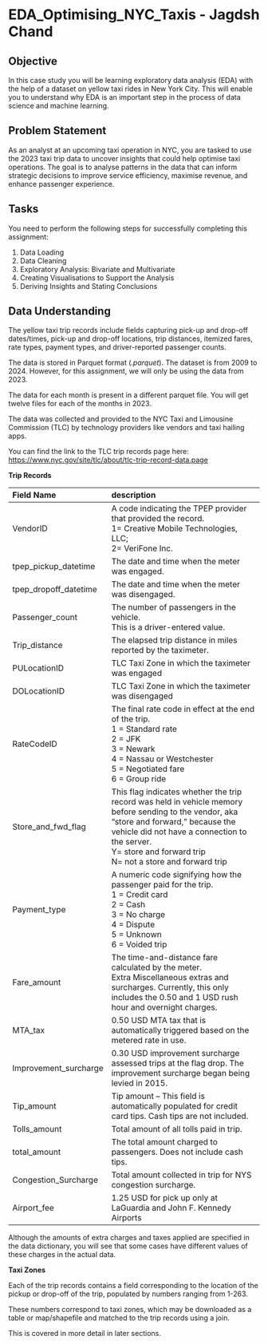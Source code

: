 # EDA_Optimising_NYC_Taxis - Jagdsh Chand

## Objective
In this case study you will be learning exploratory data analysis (EDA) with the help of a dataset on yellow taxi rides in New York City. This will enable you to understand why EDA is an important step in the process of data science and machine learning.

## **Problem Statement**
As an analyst at an upcoming taxi operation in NYC, you are tasked to use the 2023 taxi trip data to uncover insights that could help optimise taxi operations. The goal is to analyse patterns in the data that can inform strategic decisions to improve service efficiency, maximise revenue, and enhance passenger experience.


## Tasks
You need to perform the following steps for successfully completing this assignment:
1. Data Loading
2. Data Cleaning
3. Exploratory Analysis: Bivariate and Multivariate
4. Creating Visualisations to Support the Analysis
5. Deriving Insights and Stating Conclusions


## Data Understanding
The yellow taxi trip records include fields capturing pick-up and drop-off dates/times, pick-up and drop-off locations, trip distances, itemized fares, rate types, payment types, and driver-reported passenger counts.

The data is stored in Parquet format (*.parquet*). The dataset is from 2009 to 2024. However, for this assignment, we will only be using the data from 2023.

The data for each month is present in a different parquet file. You will get twelve files for each of the months in 2023.

The data was collected and provided to the NYC Taxi and Limousine Commission (TLC) by technology providers like vendors and taxi hailing apps. <br>

You can find the link to the TLC trip records page here: https://www.nyc.gov/site/tlc/about/tlc-trip-record-data.page


**Trip Records**



|Field Name       |description |
|:----------------|:-----------|
| VendorID | A code indicating the TPEP provider that provided the record. <br> 1= Creative Mobile Technologies, LLC; <br> 2= VeriFone Inc. |
| tpep_pickup_datetime | The date and time when the meter was engaged.  |
| tpep_dropoff_datetime | The date and time when the meter was disengaged.   |
| Passenger_count | The number of passengers in the vehicle. <br> This is a driver-entered value. |
| Trip_distance | The elapsed trip distance in miles reported by the taximeter. |
| PULocationID | TLC Taxi Zone in which the taximeter was engaged |
| DOLocationID | TLC Taxi Zone in which the taximeter was disengaged |
|RateCodeID |The final rate code in effect at the end of the trip.<br> 1 = Standard rate <br> 2 = JFK <br> 3 = Newark <br>4 = Nassau or Westchester <br>5 = Negotiated fare <br>6 = Group ride |
|Store_and_fwd_flag |This flag indicates whether the trip record was held in vehicle memory before sending to the vendor, aka “store and forward,” because the vehicle did not have a connection to the server.  <br>Y= store and forward trip <br>N= not a store and forward trip |
|Payment_type| A numeric code signifying how the passenger paid for the trip. <br> 1 = Credit card <br>2 = Cash <br>3 = No charge <br>4 = Dispute <br>5 = Unknown <br>6 = Voided trip |
|Fare_amount| The time-and-distance fare calculated by the meter. <br>Extra Miscellaneous extras and surcharges.  Currently, this only includes the 0.50 and 1 USD rush hour and overnight charges. |
|MTA_tax |0.50 USD MTA tax that is automatically triggered based on the metered rate in use. |
|Improvement_surcharge | 0.30 USD improvement surcharge assessed trips at the flag drop. The improvement surcharge began being levied in 2015. |
|Tip_amount |Tip amount – This field is automatically populated for credit card tips. Cash tips are not included. |
| Tolls_amount | Total amount of all tolls paid in trip.  |
| total_amount | The total amount charged to passengers. Does not include cash tips. |
|Congestion_Surcharge |Total amount collected in trip for NYS congestion surcharge. |
| Airport_fee | 1.25 USD for pick up only at LaGuardia and John F. Kennedy Airports|

Although the amounts of extra charges and taxes applied are specified in the data dictionary, you will see that some cases have different values of these charges in the actual data.

**Taxi Zones**

Each of the trip records contains a field corresponding to the location of the pickup or drop-off of the trip, populated by numbers ranging from 1-263.

These numbers correspond to taxi zones, which may be downloaded as a table or map/shapefile and matched to the trip records using a join.

This is covered in more detail in later sections.